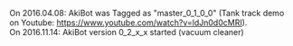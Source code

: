 On 2016.04.08: AkiBot was Tagged as "master_0_1_0_0" (Tank track demo on Youtube: https://www.youtube.com/watch?v=ldJn0d0cMRI). <br/>
On 2016.11.14: AkiBot version 0_2_x_x started (vacuum cleaner) <br/>
